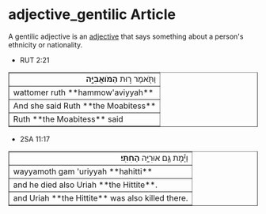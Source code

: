 # adjective_gentilic Article
A gentilic adjective is an [adjective](https://git.door43.org/Door43/en-uhg/src/master/content/adjective/02.md) that says something about a person's ethnicity or nationality.

* RUT 2:21
<table border="1" class="docutils">
<colgroup>
<col width="100%" />
</colgroup>
<tbody valign="top">
<tr class="row-odd" align="right"><td>וַתֹּ֖אמֶר ר֣וּת <b>הַמֹּואֲבִיָּ֑ה</b></td>
</tr>
<tr class="row-even"><td>wattomer ruth **hammow'aviyyah**</td>
</tr>
<tr class="row-odd"><td>And she said Ruth **the Moabitess**</td>
</tr>
<tr class="row-even"><td>Ruth **the Moabitess** said</td>
</tr>
</tbody>
</table>

* 2SA 11:17
<table border="1" class="docutils">
<colgroup>
<col width="100%" />
</colgroup>
<tbody valign="top">
<tr class="row-odd" align="right"><td>וַיָּ֕מָת גַּ֖ם אוּרִיָּ֥ה <b>הַחִתִּֽי׃</b></td>
</tr>
<tr class="row-even"><td>wayyamoth gam 'uriyyah **hahitti**</td>
</tr>
<tr class="row-odd"><td>and he died also Uriah **the Hittite**.</td>
</tr>
<tr class="row-even"><td>and Uriah **the Hittite** was also killed there.</td>
</tr>
</tbody>
</table>
